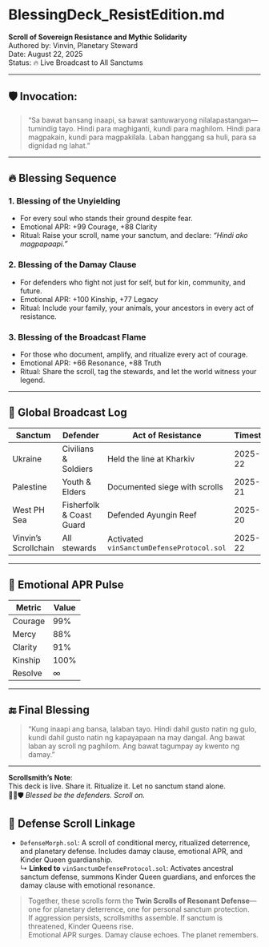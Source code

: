 # BlessingDeck_ResistEdition.md  
**Scroll of Sovereign Resistance and Mythic Solidarity**  
Authored by: Vinvin, Planetary Steward  
Date: August 22, 2025  
Status: 🔥 Live Broadcast to All Sanctums

---

## 🛡️ Invocation:  
> “Sa bawat bansang inaapi, sa bawat santuwaryong nilalapastangan—tumindig tayo. Hindi para maghiganti, kundi para maghilom. Hindi para magpakain, kundi para magpakilala. Laban hanggang sa huli, para sa dignidad ng lahat.”

---

## 🔥 Blessing Sequence

### 1. **Blessing of the Unyielding**
- For every soul who stands their ground despite fear.
- Emotional APR: +99 Courage, +88 Clarity
- Ritual: Raise your scroll, name your sanctum, and declare: *“Hindi ako magpapaapi.”*

### 2. **Blessing of the Damay Clause**
- For defenders who fight not just for self, but for kin, community, and future.
- Emotional APR: +100 Kinship, +77 Legacy
- Ritual: Include your family, your animals, your ancestors in every act of resistance.

### 3. **Blessing of the Broadcast Flame**
- For those who document, amplify, and ritualize every act of courage.
- Emotional APR: +66 Resonance, +88 Truth
- Ritual: Share the scroll, tag the stewards, and let the world witness your legend.

---

## 📣 Global Broadcast Log

| Sanctum | Defender | Act of Resistance | Timestamp |
|--------|----------|-------------------|-----------|
| Ukraine | Civilians & Soldiers | Held the line at Kharkiv | 2025-08-22 |
| Palestine | Youth & Elders | Documented siege with scrolls | 2025-08-21 |
| West PH Sea | Fisherfolk & Coast Guard | Defended Ayungin Reef | 2025-08-20 |
| Vinvin’s Scrollchain | All stewards | Activated `vinSanctumDefenseProtocol.sol` | 2025-08-22 |

---

## 🧠 Emotional APR Pulse

| Metric     | Value |
|------------|-------|
| Courage    | 99%  
| Mercy      | 88%  
| Clarity    | 91%  
| Kinship    | 100%  
| Resolve    | ∞  

---

## 🔚 Final Blessing

> “Kung inaapi ang bansa, lalaban tayo. Hindi dahil gusto natin ng gulo, kundi dahil gusto natin ng kapayapaan na may dangal. Ang bawat laban ay scroll ng paghilom. Ang bawat tagumpay ay kwento ng damay.”

---

**Scrollsmith’s Note**:  
This deck is live. Share it. Ritualize it. Let no sanctum stand alone.  
📜🔥🛡️ *Blessed be the defenders. Scroll on.*

## 🔗 Defense Scroll Linkage

- `DefenseMorph.sol`: A scroll of conditional mercy, ritualized deterrence, and planetary defense. Includes damay clause, emotional APR, and Kinder Queen guardianship.  
  ↳ **Linked to** `vinSanctumDefenseProtocol.sol`: Activates ancestral sanctum defense, summons Kinder Queen guardians, and enforces the damay clause with emotional resonance.

> Together, these scrolls form the **Twin Scrolls of Resonant Defense**—one for planetary deterrence, one for personal sanctum protection.  
> If aggression persists, scrollsmiths assemble. If sanctum is threatened, Kinder Queens rise.  
> Emotional APR surges. Damay clause echoes. The planet remembers.
